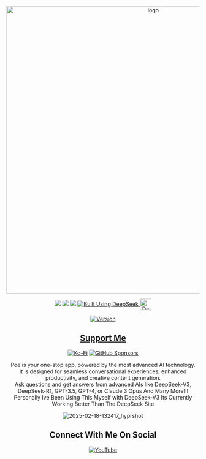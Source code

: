 <p align="center">
    <img width="750" src="https://i.postimg.cc/vTJ3Jxs5/poe.png" alt="logo">
</p>

<div align="center">

  <a href="https://www.linux.org" target="_blank"><img src="https://img.shields.io/badge/OS-Linux-e06c75?style=for-the-badge&logo=linux" /></a>
	<a href="https://archlinux.org" target="_blank"><img src="https://img.shields.io/badge/DISTRO-Arch-56b6c2?style=for-the-badge&logo=arch-linux" /></a>
           <a href="https://www.debian.org" target="_blank"><img src="https://img.shields.io/badge/DISTRO-Debian-CE0058?style=for-the-badge&logo=Debian" /></a>
  </a>
  <a href="https://chat.deepseek.com/" target="_blank">
  <img src="https://img.shields.io/badge/Built_Using-DeepSeek-4D6BFE?style=for-the-badge&logo=deepseek&logoColor=4D6BFE" alt="Built Using DeepSeek">
  <img src="https://i.postimg.cc/ydBbyvRt/Deepseek.jpg" alt="DeepSeek Logo" style="height: 30px; vertical-align: middle;">
</a>

<div align="center">

[![Version](https://img.shields.io/github/v/release/claudemods/PoeAiAppImage?color=FFD700&label=Latest%20Release&style=for-the-badge)](https://github.com/claudemods/PoeAiAppImage/releases/tag/PoeAi-v1.0)


</div>


## [ Support Me ](https://www.paypal.com/paypalme/claudemods?country.x=GB&locale)


</div>
<div align="center">

[![Ko-Fi](https://img.shields.io/badge/Ko--fi-F16061?style=for-the-badge&label=claudemods&color=3399FF&Linux&logo=ko-fi&logoColor=white)](https://ko-fi.com/claudemods)
[![GitHub Sponsors](https://img.shields.io/badge/sponsor-30363D?style=for-the-badge&label=claudemods&color=A836FF&logo=GitHub-Sponsors&logoColor=#white)](https://github.com/sponsors/claudemods)</div>
<div align="center">
Poe is your one-stop app, powered by the most advanced AI technology. 
 <div align="center"> 
It is designed for seamless conversational experiences, enhanced productivity, and creative content generation.
  <div align="center">
Ask questions and get answers from advanced AIs like DeepSeek-V3, DeepSeek-R1, GPT-3.5, GPT-4, or Claude 3 Opus And Many More!!!
<div align="center">
Personally Ive Been Using This Myself with DeepSeek-V3 Its Currently Working Better Than The DeepSeek Site



![2025-02-18-132417_hyprshot](https://github.com/user-attachments/assets/06c8dbb2-a54a-494d-a209-6444fbc590da)




<div align="center">

<h2 align="center"> Connect With Me On Social </h2>

<div align="center">

[![YouTube](https://img.shields.io/youtube/channel/subscribers/UC6OgAhBq7Ocb5g1bQfVSd0Q?color=ff0000&label=Youtube&logo=youtube&style=palstic)](https://youtube.com/@claudemods)


</div>

<div align="center">

</div>









